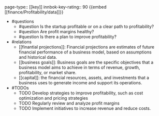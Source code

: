 page-type:: [[key]]
innbok-key-rating:: 90
{{embed [[finance/Profitability/data]]}}
- #questions
  - #question Is the startup profitable or on a clear path to profitability?
  - #question Are profit margins healthy?
  - #question Is there a plan to improve profitability?
- #relations
  - [[finantial projections]]: Financial projections are estimates of future financial performance of a business model, based on assumptions and historical data.
  - [[business goals]]: Business goals are the specific objectives that a business model aims to achieve in terms of revenue, growth, profitability, or market share.
  - [[capital]]: the financial resources, assets, and investments that a business uses to generate income and support its operations.
- #TODOs
  - TODO Develop strategies to improve profitability, such as cost optimization and pricing strategies
  - TODO  Regularly review and analyze profit margins
  - TODO  Implement initiatives to increase revenue and reduce costs.



